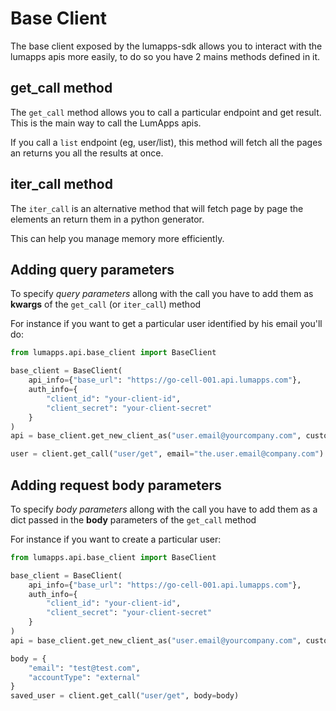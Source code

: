# Base Client

The base client exposed by the lumapps-sdk allows you to interact with the lumapps apis more easily, to do so you have 2 mains methods defined in it.

## get_call method

The `get_call` method allows you to call a particular endpoint and get result. This is the main way to call the LumApps apis.

If you call a `list` endpoint (eg, user/list), this method will fetch all the pages an returns you all the results at once.


## iter_call method

The `iter_call` is an alternative method that will fetch page by page the elements an return them in a python generator.

This can help you manage memory more efficiently.

## Adding query parameters

To specify *query parameters* allong with the call you have to add them as **kwargs** of the `get_call` (or `iter_call`) method

For instance if you want to get a particular user identified by his email you'll do:

```python
from lumapps.api.base_client import BaseClient

base_client = BaseClient(
    api_info={"base_url": "https://go-cell-001.api.lumapps.com"},
    auth_info={
        "client_id": "your-client-id",
        "client_secret": "your-client-secret"
    }
)
api = base_client.get_new_client_as("user.email@yourcompany.com", customer_id="your-organization-id")

user = client.get_call("user/get", email="the.user.email@company.com")
```
## Adding request body parameters

To specify *body parameters* allong with the call you have to add them as a dict passed in the **body** parameters of the `get_call` method

For instance if you want to create a particular user:

```python
from lumapps.api.base_client import BaseClient

base_client = BaseClient(
    api_info={"base_url": "https://go-cell-001.api.lumapps.com"},
    auth_info={
        "client_id": "your-client-id",
        "client_secret": "your-client-secret"
    }
)
api = base_client.get_new_client_as("user.email@yourcompany.com", customer_id="your-organization-id")

body = {
    "email": "test@test.com",
    "accountType": "external"
}
saved_user = client.get_call("user/get", body=body)
```